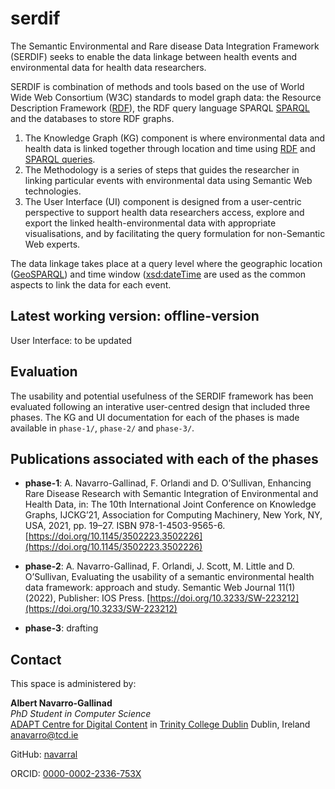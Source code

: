 # serdif

The Semantic Environmental and Rare disease Data Integration Framework (SERDIF) seeks to enable the data linkage between health events and environmental data for health data researchers. 

SERDIF is combination of methods and tools based on the use of World Wide Web Consortium (W3C) standards to model graph data: the Resource Description Framework ([RDF](https://www.w3.org/TR/rdf11-concepts/)), the RDF query language SPARQL [SPARQL](https://www.w3.org/TR/sparql11-query/) and the databases to store RDF graphs.

1. The Knowledge Graph (KG) component is where environmental data and health data is linked together through location and time using [RDF](https://www.w3.org/TR/rdf11-concepts/) and [SPARQL queries](https://www.w3.org/TR/sparql11-query/). 
2. The Methodology is a series of steps that guides the researcher in linking particular events with environmental data using Semantic Web technologies.
3. The User Interface (UI) component is designed from a user-centric perspective to support health data researchers access, explore and export the linked health-environmental data with appropriate visualisations, and by facilitating the query formulation for non-Semantic Web experts.

The data linkage takes place at a query level where the geographic location ([GeoSPARQL](https://www.ogc.org/standards/geosparql)) and time window ([xsd:dateTime](https://www.w3.org/TR/xmlschema11-2/) are used as the common aspects to link the data for each event.

## Latest working version: offline-version

User Interface: to be updated

## Evaluation

The usability and potential usefulness of the SERDIF framework has been evaluated following an interative  user-centred design that included three phases. The KG and UI documentation for each of the phases is made available in `phase-1/`, `phase-2/` and `phase-3/`.

## Publications associated with each of the phases

* **phase-1**: A. Navarro-Gallinad, F. Orlandi and D. O’Sullivan, Enhancing Rare Disease Research with Semantic Integration of Environmental and Health Data, in: The 10th International Joint Conference on Knowledge Graphs, IJCKG’21, Association for Computing Machinery, New York, NY, USA, 2021, pp. 19–27. ISBN 978-1-4503-9565-6.[https://doi.org/10.1145/3502223.3502226](https://doi.org/10.1145/3502223.3502226)

* **phase-2**: A. Navarro-Gallinad, F. Orlandi, J. Scott, M. Little and D. O’Sullivan, Evaluating the usability of a semantic environmental health data framework: approach and study. Semantic Web Journal 11(1) (2022), Publisher: IOS Press. [https://doi.org/10.3233/SW-223212](https://doi.org/10.3233/SW-223212)


* **phase-3**: drafting

## Contact
This space is administered by:  

**Albert Navarro-Gallinad**  
*PhD Student in Computer Science*  
[ADAPT Centre for Digital Content](https://www.adaptcentre.ie/) in [Trinity College Dublin](https://www.tcd.ie/)
Dublin, Ireland  
<anavarro@tcd.ie>  

GitHub: [navarral](https://github.com/navarral)

ORCID: [0000-0002-2336-753X](https://orcid.org/0000-0002-2336-753X)   
